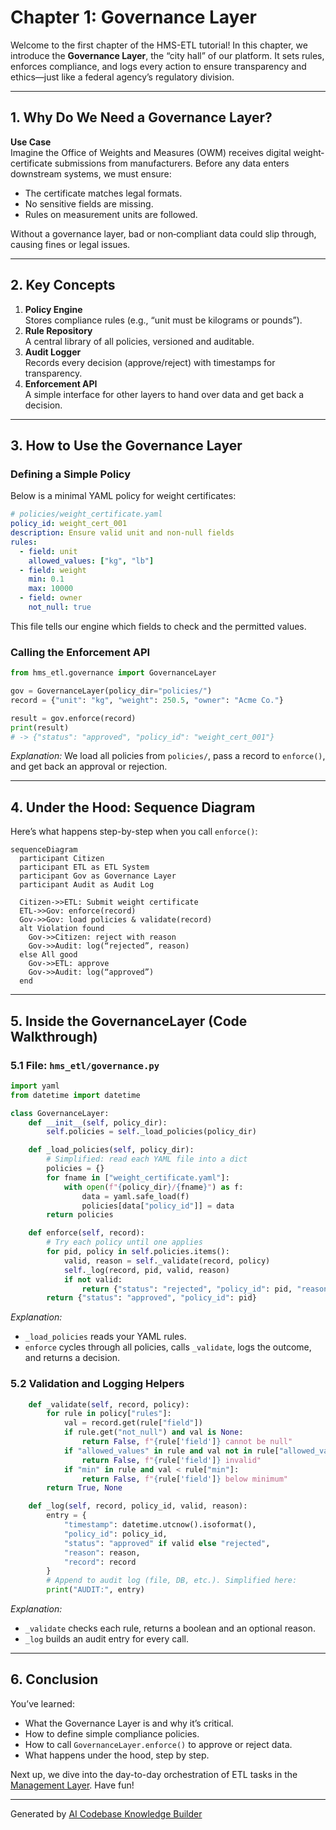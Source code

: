 # Chapter 1: Governance Layer

Welcome to the first chapter of the HMS-ETL tutorial! In this chapter, we introduce the **Governance Layer**, the “city hall” of our platform. It sets rules, enforces compliance, and logs every action to ensure transparency and ethics—just like a federal agency’s regulatory division.

---

## 1. Why Do We Need a Governance Layer?

**Use Case**  
Imagine the Office of Weights and Measures (OWM) receives digital weight‐certificate submissions from manufacturers. Before any data enters downstream systems, we must ensure:

- The certificate matches legal formats.
- No sensitive fields are missing.
- Rules on measurement units are followed.

Without a governance layer, bad or non‐compliant data could slip through, causing fines or legal issues.

---

## 2. Key Concepts

1. **Policy Engine**  
   Stores compliance rules (e.g., “unit must be kilograms or pounds”).  
2. **Rule Repository**  
   A central library of all policies, versioned and auditable.  
3. **Audit Logger**  
   Records every decision (approve/reject) with timestamps for transparency.  
4. **Enforcement API**  
   A simple interface for other layers to hand over data and get back a decision.

---

## 3. How to Use the Governance Layer

### Defining a Simple Policy

Below is a minimal YAML policy for weight certificates:

```yaml
# policies/weight_certificate.yaml
policy_id: weight_cert_001
description: Ensure valid unit and non-null fields
rules:
  - field: unit
    allowed_values: ["kg", "lb"]
  - field: weight
    min: 0.1
    max: 10000
  - field: owner
    not_null: true
```

This file tells our engine which fields to check and the permitted values.

### Calling the Enforcement API

```python
from hms_etl.governance import GovernanceLayer

gov = GovernanceLayer(policy_dir="policies/")
record = {"unit": "kg", "weight": 250.5, "owner": "Acme Co."}

result = gov.enforce(record)
print(result)
# -> {"status": "approved", "policy_id": "weight_cert_001"}
```

*Explanation:* We load all policies from `policies/`, pass a record to `enforce()`, and get back an approval or rejection.

---

## 4. Under the Hood: Sequence Diagram

Here’s what happens step-by-step when you call `enforce()`:

```mermaid
sequenceDiagram
  participant Citizen
  participant ETL as ETL System
  participant Gov as Governance Layer
  participant Audit as Audit Log

  Citizen->>ETL: Submit weight certificate
  ETL->>Gov: enforce(record)
  Gov->>Gov: load policies & validate(record)
  alt Violation found
    Gov->>Citizen: reject with reason
    Gov->>Audit: log(“rejected”, reason)
  else All good
    Gov->>ETL: approve
    Gov->>Audit: log(“approved”)
  end
```

---

## 5. Inside the GovernanceLayer (Code Walkthrough)

### 5.1 File: `hms_etl/governance.py`

```python
import yaml
from datetime import datetime

class GovernanceLayer:
    def __init__(self, policy_dir):
        self.policies = self._load_policies(policy_dir)

    def _load_policies(self, policy_dir):
        # Simplified: read each YAML file into a dict
        policies = {}
        for fname in ["weight_certificate.yaml"]:
            with open(f"{policy_dir}/{fname}") as f:
                data = yaml.safe_load(f)
                policies[data["policy_id"]] = data
        return policies

    def enforce(self, record):
        # Try each policy until one applies
        for pid, policy in self.policies.items():
            valid, reason = self._validate(record, policy)
            self._log(record, pid, valid, reason)
            if not valid:
                return {"status": "rejected", "policy_id": pid, "reason": reason}
        return {"status": "approved", "policy_id": pid}
```

*Explanation:*  
- `_load_policies` reads your YAML rules.  
- `enforce` cycles through all policies, calls `_validate`, logs the outcome, and returns a decision.

### 5.2 Validation and Logging Helpers

```python
    def _validate(self, record, policy):
        for rule in policy["rules"]:
            val = record.get(rule["field"])
            if rule.get("not_null") and val is None:
                return False, f"{rule['field']} cannot be null"
            if "allowed_values" in rule and val not in rule["allowed_values"]:
                return False, f"{rule['field']} invalid"
            if "min" in rule and val < rule["min"]:
                return False, f"{rule['field']} below minimum"
        return True, None

    def _log(self, record, policy_id, valid, reason):
        entry = {
            "timestamp": datetime.utcnow().isoformat(),
            "policy_id": policy_id,
            "status": "approved" if valid else "rejected",
            "reason": reason,
            "record": record
        }
        # Append to audit log (file, DB, etc.). Simplified here:
        print("AUDIT:", entry)
```

*Explanation:*  
- `_validate` checks each rule, returns a boolean and an optional reason.  
- `_log` builds an audit entry for every call.

---

## 6. Conclusion

You’ve learned:
- What the Governance Layer is and why it’s critical.
- How to define simple compliance policies.
- How to call `GovernanceLayer.enforce()` to approve or reject data.
- What happens under the hood, step by step.

Next up, we dive into the day-to-day orchestration of ETL tasks in the [Management Layer](02_management_layer_.md). Have fun!

---

Generated by [AI Codebase Knowledge Builder](https://github.com/The-Pocket/Tutorial-Codebase-Knowledge)